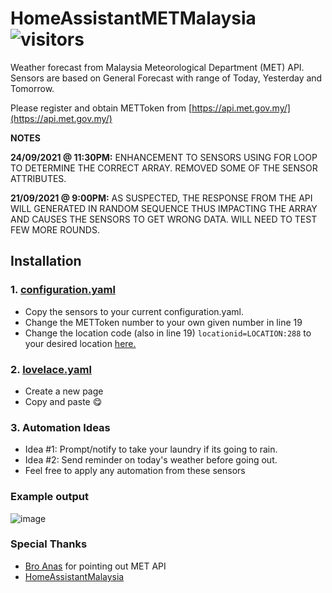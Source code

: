 # HomeAssistantMETMalaysia ![visitors](https://visitor-badge.glitch.me/badge?page_id=zubir2k.homeassistantmetmalaysia.visitor-badge)
Weather forecast from Malaysia Meteorological Department (MET) API.\
Sensors are based on General Forecast with range of Today, Yesterday and Tomorrow.

Please register and obtain METToken from [https://api.met.gov.my/](https://api.met.gov.my/)

**NOTES** 

**24/09/2021 @ 11:30PM:**
ENHANCEMENT TO SENSORS USING FOR LOOP TO DETERMINE THE CORRECT ARRAY. REMOVED SOME OF THE SENSOR ATTRIBUTES.

**21/09/2021 @ 9:00PM:**
AS SUSPECTED, THE RESPONSE FROM THE API WILL GENERATED IN RANDOM SEQUENCE
THUS IMPACTING THE ARRAY AND CAUSES THE SENSORS TO GET WRONG DATA. WILL NEED TO TEST FEW MORE ROUNDS.

## Installation
### 1. [configuration.yaml](configuration.yaml)
- Copy the sensors to your current configuration.yaml.
- Change the METToken number to your own given number in line 19
- Change the location code (also in line 19) `locationid=LOCATION:288` to your desired location [here.](LOCATION.md)

### 2. [lovelace.yaml](lovelace.yaml)
- Create a new page
- Copy and paste 😋

### 3. Automation Ideas
- Idea #1: Prompt/notify to take your laundry if its going to rain.
- Idea #2: Send reminder on today's weather before going out.
- Feel free to apply any automation from these sensors

### Example output
![image](https://user-images.githubusercontent.com/1905339/134056863-58bcd82f-2afe-4cb5-aaa8-edc743483d7d.png)

### Special Thanks
- [Bro Anas](https://github.com/anas-ivs) for pointing out MET API 
- [HomeAssistantMalaysia](https://www.facebook.com/groups/homeassistantmalaysia)
